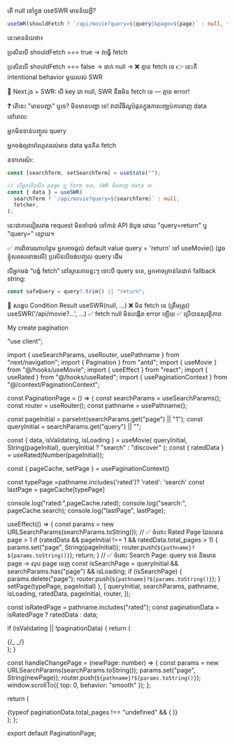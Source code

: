 តើ null នៅក្នុង useSWR មានន័យអ្វី?

```ts
useSWR(shouldFetch ? `/api/movie?query=${query}&page=${page}` : null, fetcher);
```

នេះមានន័យថា៖

ប្រសិនបើ shouldFetch === true → វាធ្វើ fetch

ប្រសិនបើ shouldFetch === false → ដាក់ null → ❌ គ្មាន fetch ទេ
👉 នេះគឺ intentional behavior មួយរបស់ SWR

📘 Next.js + SWR: បើ key ជា null, SWR នឹងមិន fetch ទេ — គ្មាន error!

❓ តើនេះ "មានបញ្ហា" ឬទេ?
មិនមានបញ្ហា ទេ! វាជាវិធីល្អបំផុតក្នុងការបញ្ឈប់ការទាញ data នៅពេល:

អ្នកមិនទាន់បញ្ចូល query

អ្នកចង់ឲ្យវាចាំរហូតដល់មាន data មុនគិត fetch

ឧទាហរណ៍:

```ts
const [searchTerm, setSearchTerm] = useState("");

// បើអ្នកទើបបើក page ឬ form ទទេ, SWR មិនទាញ data ទេ
const { data } = useSWR(
  searchTerm ? `/api/movie?query=${searchTerm}` : null,
  fetcher,
);
```

នេះជាការជៀសវាង request មិនចាំបាច់ ទៅកាន់ API ដំបូង ដោយ "query=return" ឬ "query=" ខ្សោយ។

✅ ការពិចារណាបន្ថែម
អ្នកអាចផ្ដល់ default value query = 'return' ទៅ useMovie() (ដូចខ្ញុំសរសេរខាងលើ) ប្រសិនបើចង់បញ្ចូល query ដើម

បើអ្នកចង់ “បង្ខំ fetch” នៅស្ថានភាពខ្លះៗ ទោះបី query ទទេ, អ្នកអាចគ្រាន់តែដាក់ fallback string:

```ts
const safeQuery = query?.trim() || "return";
```

📌 សង្ខេប
Condition Result
useSWR(null, ...) ❌ មិន fetch ទេ (ត្រឹមត្រូវ)
useSWR('/api/movie?...', ...) ✅ fetch
null មិនបង្កើត error ឡើយ ✅ ប្រើបានសុវត្ថិភាព

My create pagination

"use client";

import { useSearchParams, useRouter, usePathname } from "next/navigation";
import { Pagination } from "antd";
import { useMovie } from "@/hooks/useMovie";
import { useEffect } from "react";
import { useRated } from "@/hooks/useRated";
import { usePaginationContext } from "@/context/PaginationContext";

const PaginationPage = () => {
const searchParams = useSearchParams();
const router = useRouter();
const pathname = usePathname();

const pageInitial = parseInt(searchParams.get("page") || "1");
const queryInitial = searchParams.get("query") || "";

const { data, isValidating, isLoading } = useMovie(
queryInitial,
String(pageInitial),
queryInitial ? "search" : "discover"
);
const { ratedData } = useRated(Number(pageInitial));

const { pageCache, setPage } = usePaginationContext()

const typePage =pathname.includes('rated')? 'rated': 'search'
const lastPage = pageCache[typePage]

console.log("rated:",pageCache.rated);
console.log("search:", pageCache.search);
console.log("lastPage", lastPage);

useEffect(() => {
const params = new URLSearchParams(searchParams.toString());
// ✅ ចំពោះ Rated Page ដែលមាន page > 1
if (ratedData && pageInitial !== 1 && ratedData.total_pages > 1) {
params.set("page", String(pageInitial));
router.push(`${pathname}?${params.toString()}`);
return;
}
// ✅ ចំពោះ Search Page: query ទទេ និងមាន page → លុប page ចេញ
const isSearchPage = queryInitial && searchParams.has("page") && isLoading;
if (isSearchPage) {
params.delete("page");
router.push(`${pathname}?${params.toString()}`);
}
setPage(typePage, pageInitial)
}, [
queryInitial,
searchParams,
pathname,
isLoading,
ratedData,
pageInitial,
router,
]);

const isRatedPage = pathname.includes("rated");
const paginationData = isRatedPage ? ratedData : data;

if (isValidating || !paginationData) {
return (
<div className="flex justify-center items-center min-h-screen">
{/_ <Skeleton active /> _/}
</div>
);
}

const handleChangePage = (newPage: number) => {
const params = new URLSearchParams(searchParams.toString());
params.set("page", String(newPage));
router.push(`${pathname}?${params.toString()}`);
window.scrollTo({ top: 0, behavior: "smooth" });
};

return (
<div className="flex justify-center mt-4">
{typeof paginationData.total_pages !== "undefined" && (
<Pagination
total={paginationData.total_results}
defaultPageSize={20}
current={Number(pageInitial)}
onChange={handleChangePage}
showSizeChanger={false}
disabled={isValidating}
className={`${paginationData.total_pages < 2 ? "invisible" : ""}`}
/>
)}
</div>
);
};

export default PaginationPage;

